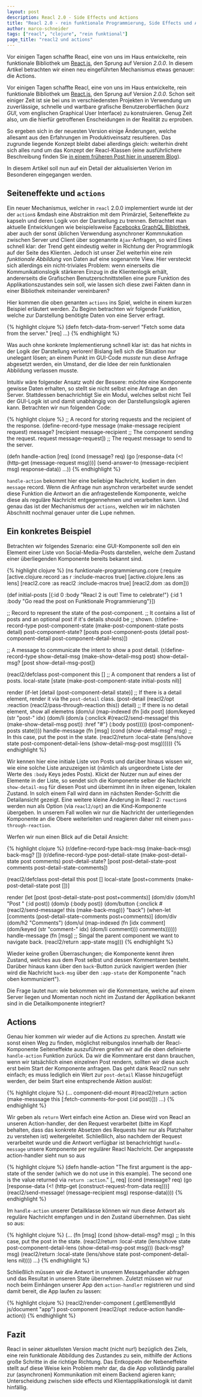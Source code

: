 ```yaml
---
layout: post
description: Reacl 2.0 - Side Effects und Actions
title: "Reacl 2.0 - rein funktionale Programmierung, Side Effects und Actinos"
author: marco-schneider
tags: ["reacl", "clojure", "rein funktional"]
page_title: "reacl2 und actions"
---
```


Vor einigen Tagen schaffte Reacl, eine von uns im Haus entwickelte, rein 
funktionale Bibliothek um [React.js](https://facebook.github.io/react/), 
den Sprung auf Version *2.0.0*. In diesem Artikel betrachten wir einen neu
eingeführten Mechanismus etwas genauer: die Actions.

<!-- more start -->

Vor einigen Tagen schaffte Reacl, eine von uns im Haus entwickelte, rein 
funktionale Bibliothek um [React.js](https://facebook.github.io/react/), 
den Sprung auf Version *2.0.0*.
Schon seit einiger Zeit ist sie bei uns in verschiedensten Projekten in
Verwendung um zuverlässige, schnelle und wartbare grafische Benutzeroberflächen 
(kurz *GUI*, vom englischen Graphical User Interface)
zu konstruieren.
Genug Zeit also, um die hierfür getroffenen Enscheidungen in der Realität zu 
erproben.

So ergeben sich in der neuesten Version einige Änderungen, welche allesamt aus 
den Erfahrungen im Produktiveinsatz resultieren. Das zugrunde liegende Konzept 
bleibt dabei allerdings gleich:
weiterhin dreht sich alles rund um das Konzept der Reacl-Klassen (eine 
ausführlichere Beschreibung finden Sie 
[in einem früheren Post hier in unserem Blog](http://funktionale-programmierung.de/2014/07/07/reacl.html)).

In diesem Artikel soll nun auf ein Detail der aktualisierten Verion im
Besonderen eingegangen werden.

<!-- Das ist auch die Syntax für Kommentare, die im HTML nachher
auftauchen. -->

## Seiteneffekte und `actions` ##
Ein neuer Mechanismus, welcher in `reacl` 2.0.0 implementiert wurde ist der der 
`action`s &mdash eine Abstraktion mit dem Primärziel, Seiteneffekte zu kapseln 
und deren Logik von der Darstellung zu trennen.
Betrachtet man aktuelle Entwicklungen wie beispielsweise 
[Facebooks GraphQL Biblothek](http://graphql.org/learn/), aber auch der sonst 
üblichen Verwendung asynchroner Kommnukation zwischen Server und Client über 
sogenannte `Ajax`-Anfragen, so wird Eines schnell klar: der Trend geht eindeutig 
weiter in Richtung der Programmlogik auf der Seite des Klienten.
Jedoch ist unser Ziel weiterhin eine _rein funktionale Abbildung_ von Daten auf
eine sogenannte View.
Hier versteckt sich allerdings ein nicht-triviales Problem: wenn einerseits die 
Kommunikationslogik stärkeren Einzug in die Klientenlogik erhält, andererseits
die Grafischen Benutzerschnittstellen eine pure Funktion des 
Applikationszustandes sein soll, wie lassen sich diese zwei Fakten dann in einer 
Bibliothek miteinander vereinbaren?

Hier kommen die oben genanten `actions` ins Spiel, welche in einem kurzen
Beispiel erläutert werden. Zu Beginn betrachten wir folgende Funktion, welche 
zur Darstellung benötigte Daten von eine Server erfragt.

{% highlight clojure %}
(defn fetch-data-from-server!
  "Fetch some data from the server."
  [req]
  ...)
{% endhighlight %}

Was auch ohne konkrete Implementierung schnell klar ist: das hat nichts in der
Logik der Darstellung verloren! Bislang ließ sich die Situation nur unelegant
lösen; an einem Punkt im GUI-Code *musste* nun diese Anfrage abgesetzt werden,
ein Umstand, der die Idee der rein funktionalen Abbildung verlassen musste.

Intuitiv wäre folgender Ansatz wohl der Bessere: möchte eine Komponente gewisse
Daten erhalten, so stellt sie nicht selbst eine Anfrage an den Server. 
Stattdessen benachrichtigt Sie ein Modul, welches selbst nicht Teil der
GUI-Logik ist und damit unabhängig von der Darstellungslogik agieren kann. 
Betrachten wir nun folgenden Code:

{% highlight clojure %}
;; A record for storing requests and the recipient of the response.
(define-record-type message
  (make-message recipient request) message?
  [recipient message-recipient  ;; The component sending the request.
   request message-request])    ;; The request message to send to the server.

(defn handle-action
  [req]
  (cond
    (message? req)
    (go [response-data (<! (http-get (message-request msg)))]
      (send-answer-to (message-recipient msg) response-data))
    ...))
{% endhighlight %}

 
`handle-action` bekommt hier eine beliebige Nachricht, kodiert in den `message`
record. Wenn die Anfrage nun asynchron verarbeitet wurde sendet diese Funktion
die Antwort an die anfragestellende Komponente, welche diese als reguläre 
Nachricht  entgegennehmen und verarbeiten kann. Und genau das ist der 
Mechanismus der `actions`, welchen wir im nächsten Abschnitt nochmal genauer
unter die Lupe nehmen.

## Ein konkretes Beispiel ##

Betrachten wir folgendes Szenario: eine GUI-Komponente soll den ein Element
einer Liste von Social-Media-Posts darstellen, welche dem Zustand einer 
überliegenden Komponente bereits bekannt sind. 

{% highlight clojure %}
(ns funktionale-programmierung.core
  (:require [active.clojure.record :as r :include-macros true]
            [active.clojure.lens :as lens]
            [reacl2.core :as reacl2 :include-macros true]
            [reacl2.dom :as dom]))

(def initial-posts [{:id 0
                     :body "Reacl 2 is out! Time to celebrate!"}
                    {:id 1
                     :body "Go read the post on Funktionale Programmierung"}])

;; Record to represent the state of the post-component.
;; It contains a list of posts and an optional post if it's details should be
;; shown.
(r/define-record-type post-component-state
  (make-post-component-state posts detail) post-component-state?
  [posts post-component-posts
   (detail post-component-detail post-component-detail-lens)])

;; A message to communicate the intent to show a post detail.
(r/define-record-type show-detail-msg
  (make-show-detail-msg post) show-detail-msg?
  [post show-detail-msg-post])

(reacl2/defclass post-component this []
  ;; A component that renders a list of posts.
  local-state [state (make-post-component-state initial-posts nil)]

  render
  (if-let [detail (post-component-detail state)]
    ;; If there is a detail element, render it via the `post-detail` class.
    (post-detail
     (reacl2/opt :reaction (reacl2/pass-through-reaction this))
     detail)
    ;; If there is no detail element, show all elemetns
    (dom/ul
     (map-indexed
      (fn [idx post]
        (dom/keyed
         (str "post-" idx)
         (dom/li
          (dom/a
           {:onclick #(reacl2/send-message! this (make-show-detail-msg post))
            :href "#"}
           (:body post)))))
      (post-component-posts state))))
  handle-message
  (fn [msg]
    (cond
      (show-detail-msg? msg)  ;; In this case, put the post in the state.
      (reacl2/return :local-state (lens/shove state
                                              post-component-detail-lens
                                              (show-detail-msg-post msg))))))
{% endhighlight %}

Wir kennen hier eine initiale Liste von Posts und darüber hinaus wissen wir, wie
eine solche Liste anzuzeigen ist (nämlich als ungeordnete Liste der Werte des
`:body` Keys jedes Posts). Klickt der Nutzer nun auf eines
der Elemente in der Liste, so sendet sich die Komponente selber die Nachricht
`show-detail-msg` für diesen Post und übernimmt ihn in ihren eigenen, lokalen
Zustand. In solch einem Fall wird dann im nächsten Render-Schritt die
Detailansicht gezeigt. Eine weitere kleine Änderung in Reacl 2: `reaction`s 
werden nun als Option (via `reacl2/opt`) an die Kind-Komponente übergeben. In
unserem Fall wollen wir nur die Nachricht der unterliegenden Komponente an die
Obere weiterleiten und reagieren daher mit einem `pass-through-reaction`.

Werfen wir nun einen Blick auf die Detail Ansicht:

{% highlight clojure %}
(r/define-record-type back-msg (make-back-msg) back-msg? [])
(r/define-record-type post-detail-state
  (make-post-detail-state post comments) post-detail-state?
  [post post-detail-state-post
   comments post-detail-state-comments])

(reacl2/defclass post-detail this post []
  local-state [post+comments (make-post-detail-state post [])]

  render
  (let [post (post-detail-state-post post+comments)]
    (dom/div
      (dom/h1 "Post " (:id post))
      (dom/p (:body post))
      (dom/button {:onclick #(reacl2/send-message! this (make-back-msg))} "back")
      (when-let [comments (post-detail-state-comments post+comments)]
        (dom/div
          (dom/h2 "Comments")
          (dom/ul
          (map-indexed (fn [idx comment]
                          (dom/keyed (str "comment-" idx)
                                    (dom/li comment))) comments))))))
  handle-message
  (fn [msg]
    ;; Singal the parent component we want to navigate back.
    (reacl2/return :app-state msg)))
{% endhighlight %}

Wieder keine großen Überraschungen; die Komponente kennt ihren Zustand, welches
aus dem Post selbst und dessen Kommentaren besteht. Darüber hinaus kann über den
`back`-Button zurück navigiert werden (hier wird die Nachricht `back-msg` über
den `:app-state` der Komponente "nach oben kommuniziert").

Die Frage lautet nun: wie bekommen wir die Kommentare, welche auf einem Server
liegen und Momentan noch nicht im Zustand der Applikation bekannt sind in die
Detailkomponente integriert?

## Actions ##
Genau hier kommen wir wieder auf die Actions zu sprechen. Anstatt wie sonst
einen Weg zu finden, möglichst reibungslos innerhalb der Reacl-Komponente
Seiteneffekte auszuführen greifen wir auf die oben definierte `handle-action`
Funktion zurück. Da wir die Kommentare erst dann brauchen, wenn wir tatsächlich
einen einzelnen Post rendern, sollten wir diese auch erst beim Start der
Komponente anfragen. Das geht dank Reacl2 nun sehr einfach; es muss lediglich 
ein Wert zur `post-detail` Klasse hinzugefügt werden, der beim Start eine
entsprechende Aktion auslöst:

{% highlight clojure %}
(...
  component-did-mount
  #(reacl2/return
    :action
    (make-messsage this [:fetch-comments-for-post (:id post)]))
  ...)
{% endhighlight %}

Wir geben als `return` Wert einfach eine Action an. Diese wird von Reacl an unseren
Action-handler, der den Request verarbeitet (bitte im Kopf behalten, dass
das konkrete Absetzen des Requests hier nur als Platzhalter zu verstehen ist) 
weitergeleitet.
Schließlich, also nachdem der Request verarbeitet wurde und die Antwort 
verfügbar ist benachrichtigt `handle-message` unsere Komponente per regulärer
Reacl Nachricht. Der angepasste action-handler sieht nun so aus

{% highlight clojure %}
(defn handle-action
  "The first argument is the app-state of the sender (which we do not use in
   this example). The second one is the value returned via `return :action`."
  [_ req]
  (cond
    (message? req)
    (go [response-data (<! (http-get (construct-request-from-data req)))]
        (reacl2/send-message! (message-recipient msg) response-data))))
{% endhighlight %}

Im `handle-action` unserer Detailklasse können wir nun diese Antwort als
reguläre Nachricht empfangen und in den Zustand übernehmen. Das sieht so aus:

{% highlight clojure %}
(...
  (fn [msg]
    (cond
      (show-detail-msg? msg)  ;; In this case, put the post in the state.
      (reacl2/return :local-state (lens/shove state
                                              post-component-detail-lens
                                              (show-detail-msg-post msg)))
      (back-msg? msg)
      (reacl2/return :local-state (lens/shove state
                                              post-component-detail-lens
                                              nil))))
  ...)
{% endhighlight %}

Schließlich müssen wir die Antwort in unserem Messagehandler abfragen
und das Resultat in unseren State übernehmen. Zuletzt müssen wir nur noch beim
Einhängen unserer App den `action-handler` registrieren und sind damit bereit,
die App laufen zu lassen:

{% highlight clojure %}
(reacl2/render-component
 (.getElementById js/document "app")
 post-component
 (reacl2/opt :reduce-action handle-action))
{% endhighlight %}

## Fazit ##
Reacl in seiner aktuellsten Version macht (nicht nur!) bezüglich des Ziels, 
eine rein  funktionale Abbildung des Zustandes zu sein, mithilfe der Actions 
große Schritte
in die richtige Richtung. Das Entkoppeln der Nebeneffekte stellt auf diese
Weise kein Problem mehr dar, da die App vollständig parallel zur (asynchronen)
Kommunikation mit einem Backend agieren kann; Unterscheidung zwischen side
effects und Klientapplikationslogik ist damit hinfällig.
